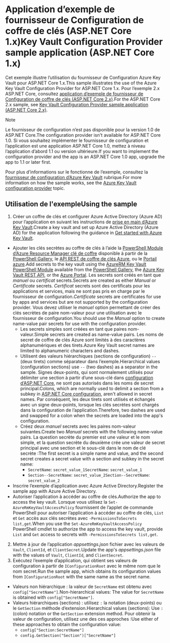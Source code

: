 # <a name="key-vault-configuration-provider-sample-application-aspnet-core-1x"></a><span data-ttu-id="fa2b8-101">Application d’exemple de fournisseur de Configuration de coffre de clés (ASP.NET Core 1.x)</span><span class="sxs-lookup"><span data-stu-id="fa2b8-101">Key Vault Configuration Provider sample application (ASP.NET Core 1.x)</span></span>

<span data-ttu-id="fa2b8-102">Cet exemple illustre l’utilisation du fournisseur de Configuration Azure Key Vault pour ASP.NET Core 1.x.</span><span class="sxs-lookup"><span data-stu-id="fa2b8-102">This sample illustrates the use of the Azure Key Vault Configuration Provider for ASP.NET Core 1.x.</span></span> <span data-ttu-id="fa2b8-103">Pour l’exemple 2.x ASP.NET Core, consultez [application d’exemple de fournisseur de Configuration de coffre de clés (ASP.NET Core 2.x)](https://github.com/aspnet/Docs/tree/master/aspnetcore/security/key-vault-configuration/samples/basic-sample/2.x).</span><span class="sxs-lookup"><span data-stu-id="fa2b8-103">For the ASP.NET Core 2.x sample, see [Key Vault Configuration Provider sample application (ASP.NET Core 2.x)](https://github.com/aspnet/Docs/tree/master/aspnetcore/security/key-vault-configuration/samples/basic-sample/2.x).</span></span>

> [!NOTE]
> <span data-ttu-id="fa2b8-104">Le fournisseur de configuration n’est pas disponible pour la version 1.0 de ASP.NET Core.</span><span class="sxs-lookup"><span data-stu-id="fa2b8-104">The configuration provider isn't available for ASP.NET Core 1.0.</span></span> <span data-ttu-id="fa2b8-105">Si vous souhaitez implémenter le fournisseur de configuration et l’application est une application ASP.NET Core 1.0, mettez à niveau l’application d’abord 1.1 ou version ultérieure.</span><span class="sxs-lookup"><span data-stu-id="fa2b8-105">If you want to implement the configuration provider and the app is an ASP.NET Core 1.0 app, upgrade the app to 1.1 or later first.</span></span>

<span data-ttu-id="fa2b8-106">Pour plus d’informations sur le fonctionne de l’exemple, consultez la [fournisseur de configuration d’Azure Key Vault](xref:security/key-vault-configuration) rubrique.</span><span class="sxs-lookup"><span data-stu-id="fa2b8-106">For more information on how the sample works, see the [Azure Key Vault configuration provider](xref:security/key-vault-configuration) topic.</span></span>

## <a name="using-the-sample"></a><span data-ttu-id="fa2b8-107">Utilisation de l'exemple</span><span class="sxs-lookup"><span data-stu-id="fa2b8-107">Using the sample</span></span>
1. <span data-ttu-id="fa2b8-108">Créer un coffre de clés et configurer Azure Active Directory (Azure AD) pour l’application en suivant les instructions de [prise en main d’Azure Key Vault](https://azure.microsoft.com/documentation/articles/key-vault-get-started/).</span><span class="sxs-lookup"><span data-stu-id="fa2b8-108">Create a key vault and set up Azure Active Directory (Azure AD) for the application following the guidance in [Get started with Azure Key Vault](https://azure.microsoft.com/documentation/articles/key-vault-get-started/).</span></span>
  * <span data-ttu-id="fa2b8-109">Ajouter les clés secrètes au coffre de clés à l’aide la [PowerShell Module d’Azure Resource Manager clé de coffre](/powershell/module/azurerm.keyvault) disponible à partir de la [PowerShell Gallery](https://www.powershellgallery.com/packages/AzureRM.KeyVault), le [API REST de coffre de clés Azure](/rest/api/keyvault/), ou le [Portail azure](https://portal.azure.com/).</span><span class="sxs-lookup"><span data-stu-id="fa2b8-109">Add secrets to the key vault using the [AzureRM Key Vault PowerShell Module](/powershell/module/azurerm.keyvault) available from the [PowerShell Gallery](https://www.powershellgallery.com/packages/AzureRM.KeyVault), the [Azure Key Vault REST API](/rest/api/keyvault/), or the [Azure Portal](https://portal.azure.com/).</span></span> <span data-ttu-id="fa2b8-110">Les secrets sont créés en tant que *manuel* ou *certificat* secrets.</span><span class="sxs-lookup"><span data-stu-id="fa2b8-110">Secrets are created as either *Manual* or *Certificate* secrets.</span></span> <span data-ttu-id="fa2b8-111">*Certificat* secrets sont des certificats pour les applications et services, mais ne sont pas pris en charge par le fournisseur de configuration.</span><span class="sxs-lookup"><span data-stu-id="fa2b8-111">*Certificate* secrets are certificates for use by apps and services but are not supported by the configuration provider.</span></span> <span data-ttu-id="fa2b8-112">Vous devez utiliser le *manuel* option permettant de créer des clés secrètes de paire nom-valeur pour une utilisation avec le fournisseur de configuration.</span><span class="sxs-lookup"><span data-stu-id="fa2b8-112">You should use the *Manual* option to create name-value pair secrets for use with the configuration provider.</span></span>
    * <span data-ttu-id="fa2b8-113">Les secrets simples sont créées en tant que paires nom-valeur.</span><span class="sxs-lookup"><span data-stu-id="fa2b8-113">Simple secrets are created as name-value pairs.</span></span> <span data-ttu-id="fa2b8-114">Les noms de secret de coffre de clés Azure sont limités à des caractères alphanumériques et des tirets.</span><span class="sxs-lookup"><span data-stu-id="fa2b8-114">Azure Key Vault secret names are limited to alphanumeric characters and dashes.</span></span>
    * <span data-ttu-id="fa2b8-115">Utilisent des valeurs hiérarchiques (sections de configuration) `--` (deux tirets) comme séparateur dans l’exemple.</span><span class="sxs-lookup"><span data-stu-id="fa2b8-115">Hierarchical values (configuration sections) use `--` (two dashes) as a separator in the sample.</span></span> <span data-ttu-id="fa2b8-116">Signes deux-points, qui sont normalement utilisés pour délimiter une section à partir d’une sous-clé dans [configuration d’ASP.NET Core](xref:fundamentals/configuration/index), ne sont pas autorisés dans les noms de secret principal.</span><span class="sxs-lookup"><span data-stu-id="fa2b8-116">Colons, which are normally used to delimit a section from a subkey in [ASP.NET Core configuration](xref:fundamentals/configuration/index), aren't allowed in secret names.</span></span> <span data-ttu-id="fa2b8-117">Par conséquent, les deux tirets sont utilisés et échangés avec un signe deux-points, lorsque les clés secrètes sont chargés dans la configuration de l’application.</span><span class="sxs-lookup"><span data-stu-id="fa2b8-117">Therefore, two dashes are used and swapped for a colon when the secrets are loaded into the app's configuration.</span></span>
    * <span data-ttu-id="fa2b8-118">Créez deux *manuel* secrets avec les paires nom-valeur suivantes.</span><span class="sxs-lookup"><span data-stu-id="fa2b8-118">Create two *Manual* secrets with the following name-value pairs.</span></span> <span data-ttu-id="fa2b8-119">La question secrète du premier est une valeur et le nom simple, et la question secrète du deuxième crée une valeur de secret principal avec une section et le sous-clé dans le nom de clé secrète :</span><span class="sxs-lookup"><span data-stu-id="fa2b8-119">The first secret is a simple name and value, and the second secret creates a secret value with a section and subkey in the secret name:</span></span>
      * <span data-ttu-id="fa2b8-120">`SecretName`: `secret_value_1`</span><span class="sxs-lookup"><span data-stu-id="fa2b8-120">`SecretName`: `secret_value_1`</span></span>
      * <span data-ttu-id="fa2b8-121">`Section--SecretName`: `secret_value_2`</span><span class="sxs-lookup"><span data-stu-id="fa2b8-121">`Section--SecretName`: `secret_value_2`</span></span>
  * <span data-ttu-id="fa2b8-122">Inscrire l’exemple d’application avec Azure Active Directory.</span><span class="sxs-lookup"><span data-stu-id="fa2b8-122">Register the sample app with Azure Active Directory.</span></span>
  * <span data-ttu-id="fa2b8-123">Autoriser l’application à accéder au coffre de clés.</span><span class="sxs-lookup"><span data-stu-id="fa2b8-123">Authorize the app to access the key vault.</span></span> <span data-ttu-id="fa2b8-124">Lorsque vous utilisez la `Set-AzureRmKeyVaultAccessPolicy` fournissent de l’applet de commande PowerShell pour autoriser l’application à accéder au coffre de clés, `List` et `Get` accès aux clés secrètes avec `-PermissionsToSecrets list,get`.</span><span class="sxs-lookup"><span data-stu-id="fa2b8-124">When you use the `Set-AzureRmKeyVaultAccessPolicy` PowerShell cmdlet to authorize the app to access the key vault, provide `List` and `Get` access to secrets with `-PermissionsToSecrets list,get`.</span></span>
2. <span data-ttu-id="fa2b8-125">Mettre à jour de l’application *appsettings.json* fichier avec les valeurs de `Vault`, `ClientId`, et `ClientSecret`.</span><span class="sxs-lookup"><span data-stu-id="fa2b8-125">Update the app's *appsettings.json* file with the values of `Vault`, `ClientId`, and `ClientSecret`.</span></span>
3. <span data-ttu-id="fa2b8-126">Exécutez l’exemple d’application, qui obtient ses valeurs de configuration à partir de `IConfigurationRoot` avec le même nom que le nom secret.</span><span class="sxs-lookup"><span data-stu-id="fa2b8-126">Run the sample app, which obtains its configuration values from `IConfigurationRoot` with the same name as the secret name.</span></span>
  * <span data-ttu-id="fa2b8-127">Valeurs non hiérarchique : la valeur de `SecretName` est obtenu avec `config["SecretName"]`.</span><span class="sxs-lookup"><span data-stu-id="fa2b8-127">Non-hierarchical values: The value for `SecretName` is obtained with `config["SecretName"]`.</span></span>
  * <span data-ttu-id="fa2b8-128">Valeurs hiérarchiques (sections) : utilisez `:` la notation (deux-points) ou le `GetSection` méthode d’extension.</span><span class="sxs-lookup"><span data-stu-id="fa2b8-128">Hierarchical values (sections): Use `:` (colon) notation or the `GetSection` extension method.</span></span> <span data-ttu-id="fa2b8-129">Pour obtenir la valeur de configuration, utilisez une des ces approches :</span><span class="sxs-lookup"><span data-stu-id="fa2b8-129">Use either of these approaches to obtain the configuration value:</span></span>
    * `config["Section:SecretName"]`
    * `config.GetSection("Section")["SecretName"]`
